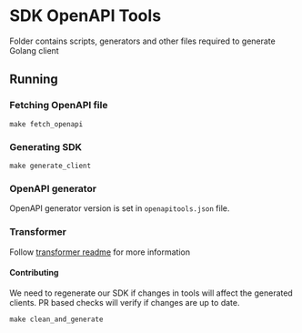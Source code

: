 # SDK OpenAPI Tools

Folder contains scripts, generators and other files required to generate Golang client

## Running

### Fetching OpenAPI file

```
make fetch_openapi
```

### Generating SDK

```
make generate_client
```

### OpenAPI generator

OpenAPI generator version is set in `openapitools.json` file.

### Transformer

Follow [transformer readme](./transformer/README.md) for more information


#### Contributing

We need to regenerate our SDK if changes in tools will affect the generated clients.
PR based checks will verify if changes are up to date.

```
make clean_and_generate
```
